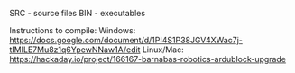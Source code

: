 SRC - source files
BIN - executables

Instructions to compile: 
Windows: https://docs.google.com/document/d/1PI4S1P38JGV4XWac7j-tIMILE7Mu8z1q6YpewNNaw1A/edit
Linux/Mac: https://hackaday.io/project/166167-barnabas-robotics-ardublock-upgrade
